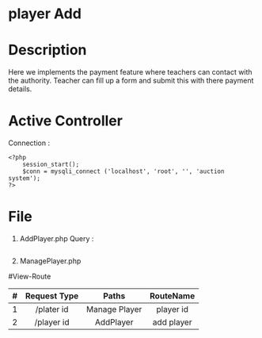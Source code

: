 # player Add 

# Description
Here we implements the payment feature where teachers can contact with the authority. Teacher can fill up a form and submit this with there payment details.


# Active Controller

Connection : 

``` 
<?php
    session_start();
    $conn = mysqli_connect ('localhost', 'root', '', 'auction system');
?>
```


# File

1. AddPlayer.php
 Query : 
 ``` $sql = "SELECT players.*, categories.categories_name FROM players, categories WHERE players.categories_id = categories.id order by players.player_name desc";
```

2. ManagePlayer.php
    
#View-Route

| # | Request Type     |      Paths         |    RouteName   |
|:-:|:----------------:|:------------------:|:--------------:|
| 1 |    /plater id    |   Manage Player    |  player id     |
| 2 |    /player id    |   AddPlayer        |  add player    |
 

